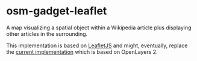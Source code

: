 osm-gadget-leaflet
==================

A map visualizing a spatial object within a Wikipedia article plus displaying other articles in the surrounding.

This implementation is based on [LeafletJS](http://leafletjs.com/) and might, eventually, replace the [current implementation](https://de.wikipedia.org/wiki/Wikipedia:WikiProjekt_Georeferenzierung/Anwendungen/OpenStreetMap/en) which is based on OpenLayers 2.
